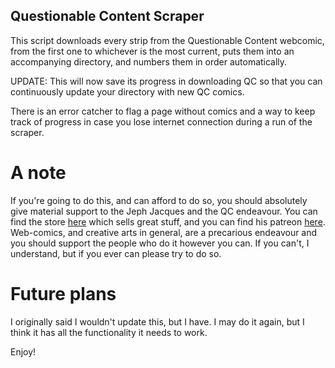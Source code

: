 ## Questionable Content Scraper

This script downloads every strip from the Questionable Content webcomic, from the first one to whichever is the most current, puts them into an accompanying directory, and numbers them in order automatically.

UPDATE: This will now save its progress in downloading QC so that you can continuously update your directory with new QC comics. 

There is an error catcher to flag a page without comics and a way to keep track of progress in case you lose internet connection during a run of the scraper. 

# A note

If you're going to do this, and can afford to do so, you should absolutely give material support to the Jeph Jacques and the QC endeavour.  You can find the store [here](https://topatoco.com/collections/jeph-jacques) which sells great stuff, and you can find his patreon [here](https://www.patreon.com/jephjacques). Web-comics, and creative arts in general, are a precarious endeavour and you should support the people who do it however you can. If you can't, I understand, but if you ever can please try to do so. 

# Future plans

I originally said I wouldn't update this, but I have. I may do it again, but I think it has all the functionality it needs to work. 

Enjoy!